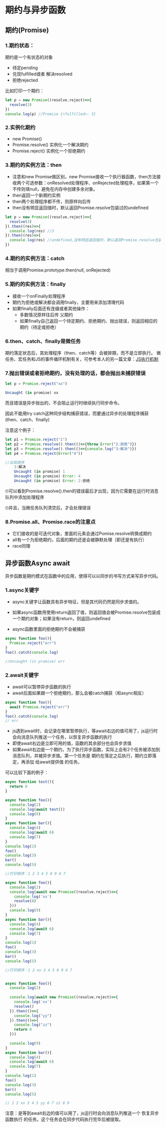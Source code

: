 # 期约与异步函数

## 期约(Promise)

### 1.期约状态：
期约是一个有状态的对象
  - 待定pending
  - 兑现fulfilled或者 解决resolved
  - 拒绝rejected

比如打印一个期约：
```javascript
let p = new Promise((resolve,reject)=>{
  resolve(3)
})
console.log(p) //Promise {<fulfilled>: 3}
```

### 2.实例化期约
  - new Promise()
  - Promise.resolve() 实例化一个解决期约
  - Promise.reject() 实例化一个拒绝期约

### 3.期约的实例方法：then
  -  注意和new Promise做区别，new Promise接收一个执行器函数，then方法接收两个可选参数：onResolved处理程序、onRejected处理程序，如果第一个不传则填null，避免在内存中创建多余对象。
  - then返回一个新期约实例
  - then两个处理程序都不传，则原样向后传
  - then没有明显返回值时，默认返回Promise.resolve包装过的undefined

```javascript
let p = new Promise((resolve,reject)=>{
  resolve(3)
}).then((res)=>{
  console.log(res) //3
}).then((res)=>{
  console.log(res) //undefined,没有明显返回值时，默认返回Promise.resolve包装过的undefined
})
```

### 4.期约的实例方法：catch
相当于调用Promise.prototype.then(null, onRejected)

### 5.期约的实例方法：finally
  -  接收一个onFinally处理程序
  - 期约为拒绝或解决都会调用finally，主要用来添加清理代码
  - 如果finally后面还有连缀或者其他操作：
    - 多数情况原样往后传 父期约 
    - 如果finally自己返回一个待定期约、拒绝期约、抛出错误，则返回相应的期约（待定或拒绝）

### 6.then、catch、finally是微任务
期约落定状态后，其处理程序（then、catch等）会被排期，而不是立即执行。
微任务、宏任务和JS的事件循环机制有关，可参考本人的另一篇文章：[JS执行机制](../JS基础/JS执行机制.md)

### 7.抛出错误或者拒绝期约，没有处理的话，都会抛出未捕获错误
```javascript
let p = Promise.reject("xx")

Uncaught (in promise) xx
```
而且错误是异步抛出的，不会阻止运行时继续执行同步命令。

因此不能用try catch这种同步结构捕获错误，而要通过异步的处理程序捕获(then、catch、finally)

注意这个例子：
```javascript
let p1 = Promise.reject("1")
let p2 = Promise.resolve().then(()=>{throw Error("2:拒绝")})
let p3 = Promise.resolve().then(()=>{console.log("3:解决")})
let p4 = Promise.reject(Error("4"))

//出现顺序
	3:解决
	Uncaught (in promise) 1
	Uncaught (in promise) Error: 4	
	Uncaught (in promise) Error: 2:拒绝
```

🙄可以看到Promise.resolve().then的错误最后才出现，因为它需要在运行时消息队列中添加处理程序

🙄并且，当微任务队列清空后，才会处理错误 

### 8.Promise.all、Promise.race的注意点
  - 它们接收的是可迭代对象，里面的元素会通过Pomise.resolve转换成期约
  - all有一个为拒绝期约，后面的期约还是会被静默处理（即还是有执行）
  - race同理


## 异步函数Async await
异步函数是期约模式在函数中的应用，使得可以以同步的书写方式来写异步代码。

### 1.async关键字
  - async关键字让函数具有异步特征，但是其代码仍然是同步求值的。

  - 如果async函数用使用return返回了值，则返回值会被Promise.resolve包装成一个期约对象；如果没有return，则返回undefined

  - async函数里面的拒绝期约不会被捕获

```javascript
async function foo(){
  Promise.reject("err")
}
foo().catch(console.log)

//Uncaught (in promise) err
```

### 2.await关键字
  - await可以暂停异步函数的执行
  - await后面如果跟一个拒绝期约，那么会被catch捕获（和async相反）
  ```javascript
  async function foo(){
    await Promise.reject("err")
  }
  foo().catch(console.log)
  // err
  ```

  - js遇到await时，会记录在哪里暂停执行，等await右边的值可用了，js运行时会向消息队列推送一个任务，以恢复异步函数的执行
  - 即使await右边是立即可用的值，函数的其余部分也会异步求值
  - 如果await右边是一个期约，为了执行异步函数，实际上会有2个任务被添加到消息队列，并被异步求值。第一个任务是 期约在落定之后执行，期约立即落定，再添加 给await提供值 的任务。

可以比较下面的例子：
```javascript
async function test(){
  return 8
}

async function foo(){
  console.log(2)
  console.log(await test())
  console.log(9)
}
async function bar(){
  console.log(4)
  console.log(await 6)
  console.log(7)
}
console.log(1)
foo()
console.log(3)
bar()
console.log(5)

//打印顺序：1 2 3 4 5 8 9 6 7
```

```javascript
async function foo(){
  console.log(2)
  console.log(await new Promise((resolve,reject)=>{
    console.log('xx')
    resolve(8)
  }))
  console.log(9)
}
async function bar(){
  console.log(4)
  console.log(await 6)
  console.log(7)
}
console.log(1)
foo()
console.log(3)
bar()
console.log(5)

//打印顺序：1 2 xx 3 4 5 8 9 6 7
```

```javascript

async function foo(){
  console.log(2)
  
  console.log(await new Promise((resolve,reject)=>{
    console.log('xx')
    resolve()
  }).then(()=>{
    console.log("yy")
  }).then(()=>{
    console.log("zz")
    return 8
  }))
  
  console.log(9)
}
async function bar(){
  console.log(4)
  console.log(await 6)
  console.log(7)
}
console.log(1)
foo()
console.log(3)
bar()
console.log(5)

// 1 2 xx 3 4 5 yy 6 7 zz 8 9
```

注意：是等到await右边的值可以用了，js运行时会向消息队列推送一个 恢复异步函数执行 的任务。这个任务会在同步代码执行完毕后被提取。
